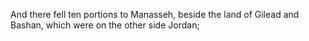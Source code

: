 And there fell ten portions to Manasseh, beside the land of Gilead and Bashan, which were on the other side Jordan;

